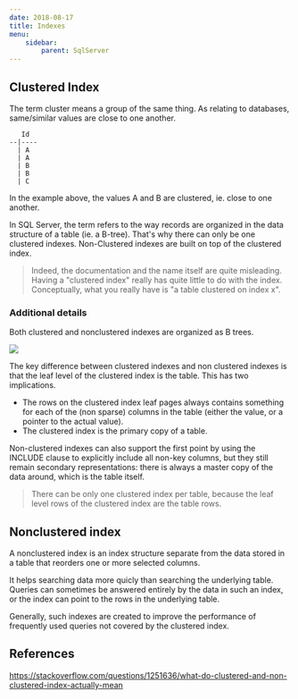 ```yaml
---
date: 2018-08-17
title: Indexes
menu:
    sidebar:
        parent: SqlServer
---
```



## Clustered Index
The term cluster means a group of the same thing. As relating to databases, same/similar values are close to one another.

```
   Id
--|----
  | A
  | A
  | B
  | B
  | C
```

In the example above, the values A and B are clustered, ie. close to one another.



In SQL Server, the term refers to the way records are organized in the data structure of a table (ie. a B-tree). That's why there can only be one clustered indexes. Non-Clustered indexes are built on top of the clustered index.


> Indeed, the documentation and the name itself are quite misleading. Having a "clustered index" really has quite little to do with the index. Conceptually, what you really have is "a table clustered on index x".


### Additional details
Both clustered and nonclustered indexes are organized as B trees. 

![](../images/btree.gif)

The key difference between clustered indexes and non clustered indexes is that the leaf level of the clustered index is the table. This has two implications.

+ The rows on the clustered index leaf pages always contains something for each of the (non sparse) columns in the table (either the value, or a pointer to the actual value).
+ The clustered index is the primary copy of a table.

Non-clustered indexes can also support the first point by using the INCLUDE clause to explicitly include all non-key columns, but they still remain secondary representations: there is always a master copy of the data around, which is the table itself.

> There can be only one clustered index per table, because the leaf level rows of the clustered index are the table rows.



## Nonclustered index
A nonclustered index is an index structure separate from the data stored in a table that reorders one or more selected columns.

It helps searching data more quicly than searching the underlying table.
Queries can sometimes be answered entirely by the data in such an index, or the index can point to the rows in the underlying table.

Generally, such indexes are created to improve the performance of frequently used queries not covered by the clustered index.


## References
https://stackoverflow.com/questions/1251636/what-do-clustered-and-non-clustered-index-actually-mean